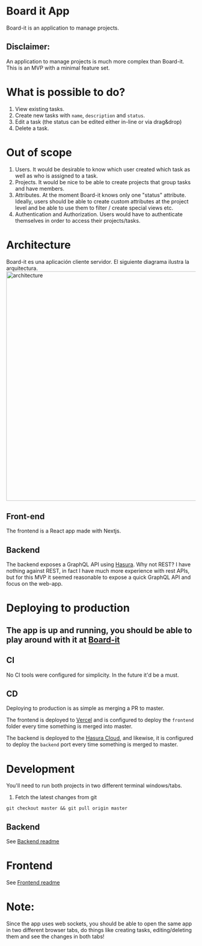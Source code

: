 # Board it App

Board-it is an application to manage projects.

## Disclaimer:

An application to manage projects is much more complex than Board-it. This is an MVP with a minimal feature set.

# What is possible to do?

1. View existing tasks.
2. Create new tasks with `name`, `description` and `status`.
3. Edit a task (the status can be edited either in-line or via drag&drop)
4. Delete a task.

# Out of scope

1. Users. It would be desirable to know which user created which task as well as who is assigned to a task.
2. Projects. It would be nice to be able to create projects that group tasks and have members.
3. Attributes. At the moment Board-it knows only one "status" attribute. Ideally, users should be able to create custom attributes at the project level and be able to use them to filter / create special views etc.
4. Authentication and Authorization. Users would have to authenticate themselves in order to access their projects/tasks.

# Architecture

Board-it es una aplicación cliente servidor. El siguiente diagrama ilustra la arquitectura.
<img width="608" alt="architecture" src="https://user-images.githubusercontent.com/18520314/168510916-33351580-a4f5-4b85-97b0-c8c4b17e1daf.png">

## Front-end

The frontend is a React app made with Nextjs.

## Backend

The backend exposes a GraphQL API using [Hasura](https://hasura.io/). Why not REST? I have nothing against REST, in fact I have much more experience with rest APIs, but for this MVP it seemed reasonable to expose a quick GraphQL API and focus on the web-app.

# Deploying to production

## The app is up and running, you should be able to play around with it at [Board-it](https://board-it-phi.vercel.app/)

## CI

No CI tools were configured for simplicity. In the future it'd be a must.

## CD

Deploying to production is as simple as merging a PR to master.

The frontend is deployed to [Vercel](https://vercel.com/) and is configured to deploy the `frontend` folder every time something is merged into master.

The backend is deployed to the [Hasura Cloud](https://cloud.hasura.io/), and likewise, it is configured to deploy the `backend` port every time something is merged to master.

# Development

You'll need to run both projects in two different terminal windows/tabs.

1. Fetch the latest changes from git

```
git checkout master && git pull origin master
```

## Backend

See [Backend readme](./backend/README.md)

# Frontend

See [Frontend readme](./frontend/README.md)

# Note:

Since the app uses web sockets, you should be able to open the same app in two different browser tabs, do things like creating tasks, editing/deleting them and see the changes in both tabs!
